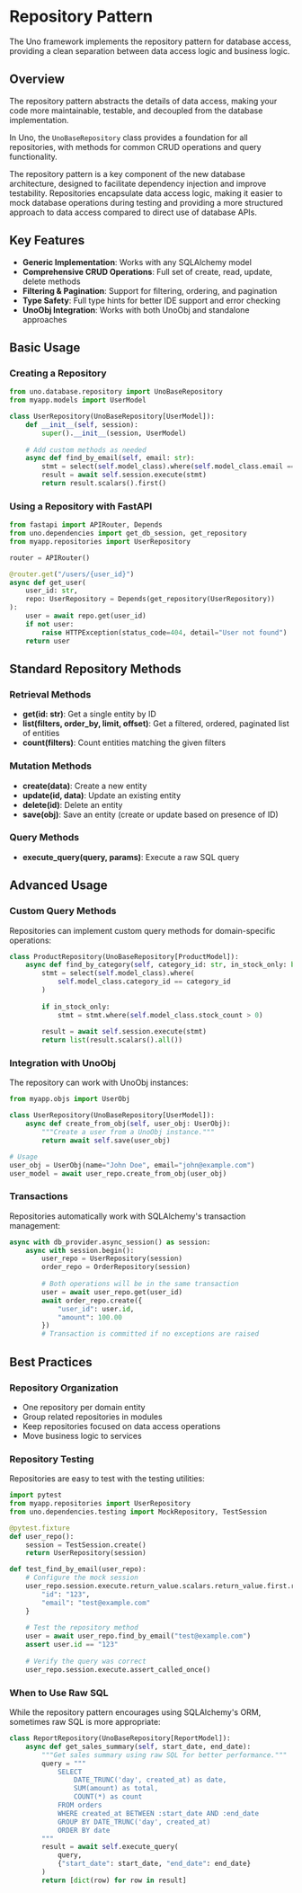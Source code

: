 # Repository Pattern

The Uno framework implements the repository pattern for database access, providing a clean separation between data access logic and business logic.

## Overview

The repository pattern abstracts the details of data access, making your code more maintainable, testable, and decoupled from the database implementation.

In Uno, the `UnoBaseRepository` class provides a foundation for all repositories, with methods for common CRUD operations and query functionality.

The repository pattern is a key component of the new database architecture, designed to facilitate dependency injection and improve testability. Repositories encapsulate data access logic, making it easier to mock database operations during testing and providing a more structured approach to data access compared to direct use of database APIs.

## Key Features

- **Generic Implementation**: Works with any SQLAlchemy model
- **Comprehensive CRUD Operations**: Full set of create, read, update, delete methods
- **Filtering & Pagination**: Support for filtering, ordering, and pagination
- **Type Safety**: Full type hints for better IDE support and error checking
- **UnoObj Integration**: Works with both UnoObj and standalone approaches

## Basic Usage

### Creating a Repository

```python
from uno.database.repository import UnoBaseRepository
from myapp.models import UserModel

class UserRepository(UnoBaseRepository[UserModel]):
    def __init__(self, session):
        super().__init__(session, UserModel)
        
    # Add custom methods as needed
    async def find_by_email(self, email: str):
        stmt = select(self.model_class).where(self.model_class.email == email)
        result = await self.session.execute(stmt)
        return result.scalars().first()
```

### Using a Repository with FastAPI

```python
from fastapi import APIRouter, Depends
from uno.dependencies import get_db_session, get_repository
from myapp.repositories import UserRepository

router = APIRouter()

@router.get("/users/{user_id}")
async def get_user(
    user_id: str,
    repo: UserRepository = Depends(get_repository(UserRepository))
):
    user = await repo.get(user_id)
    if not user:
        raise HTTPException(status_code=404, detail="User not found")
    return user
```

## Standard Repository Methods

### Retrieval Methods

- **get(id: str)**: Get a single entity by ID
- **list(filters, order_by, limit, offset)**: Get a filtered, ordered, paginated list of entities
- **count(filters)**: Count entities matching the given filters

### Mutation Methods

- **create(data)**: Create a new entity
- **update(id, data)**: Update an existing entity
- **delete(id)**: Delete an entity
- **save(obj)**: Save an entity (create or update based on presence of ID)

### Query Methods

- **execute_query(query, params)**: Execute a raw SQL query

## Advanced Usage

### Custom Query Methods

Repositories can implement custom query methods for domain-specific operations:

```python
class ProductRepository(UnoBaseRepository[ProductModel]):
    async def find_by_category(self, category_id: str, in_stock_only: bool = False):
        stmt = select(self.model_class).where(
            self.model_class.category_id == category_id
        )
        
        if in_stock_only:
            stmt = stmt.where(self.model_class.stock_count > 0)
            
        result = await self.session.execute(stmt)
        return list(result.scalars().all())
```

### Integration with UnoObj

The repository can work with UnoObj instances:

```python
from myapp.objs import UserObj

class UserRepository(UnoBaseRepository[UserModel]):
    async def create_from_obj(self, user_obj: UserObj):
        """Create a user from a UnoObj instance."""
        return await self.save(user_obj)

# Usage
user_obj = UserObj(name="John Doe", email="john@example.com")
user_model = await user_repo.create_from_obj(user_obj)
```

### Transactions

Repositories automatically work with SQLAlchemy's transaction management:

```python
async with db_provider.async_session() as session:
    async with session.begin():
        user_repo = UserRepository(session)
        order_repo = OrderRepository(session)
        
        # Both operations will be in the same transaction
        user = await user_repo.get(user_id)
        await order_repo.create({
            "user_id": user.id,
            "amount": 100.00
        })
        # Transaction is committed if no exceptions are raised
```

## Best Practices

### Repository Organization

- One repository per domain entity
- Group related repositories in modules
- Keep repositories focused on data access operations
- Move business logic to services

### Repository Testing

Repositories are easy to test with the testing utilities:

```python
import pytest
from myapp.repositories import UserRepository
from uno.dependencies.testing import MockRepository, TestSession

@pytest.fixture
def user_repo():
    session = TestSession.create()
    return UserRepository(session)

def test_find_by_email(user_repo):
    # Configure the mock session
    user_repo.session.execute.return_value.scalars.return_value.first.return_value = {
        "id": "123",
        "email": "test@example.com"
    }
    
    # Test the repository method
    user = await user_repo.find_by_email("test@example.com")
    assert user.id == "123"
    
    # Verify the query was correct
    user_repo.session.execute.assert_called_once()
```

### When to Use Raw SQL

While the repository pattern encourages using SQLAlchemy's ORM, sometimes raw SQL is more appropriate:

```python
class ReportRepository(UnoBaseRepository[ReportModel]):
    async def get_sales_summary(self, start_date, end_date):
        """Get sales summary using raw SQL for better performance."""
        query = """
            SELECT 
                DATE_TRUNC('day', created_at) as date,
                SUM(amount) as total,
                COUNT(*) as count
            FROM orders
            WHERE created_at BETWEEN :start_date AND :end_date
            GROUP BY DATE_TRUNC('day', created_at)
            ORDER BY date
        """
        result = await self.execute_query(
            query, 
            {"start_date": start_date, "end_date": end_date}
        )
        return [dict(row) for row in result]
```